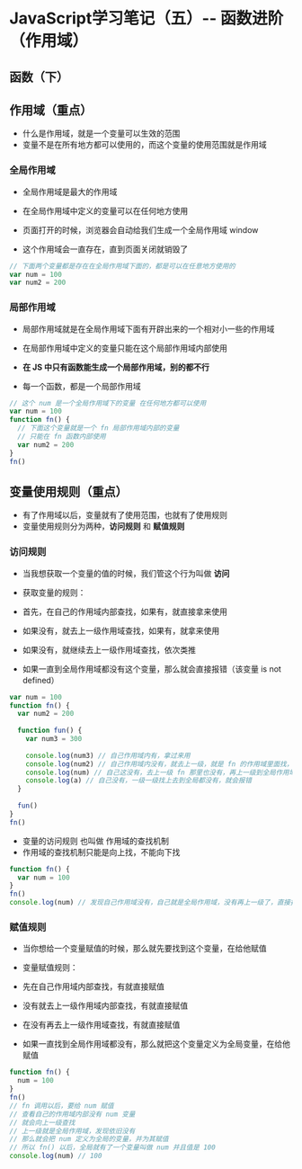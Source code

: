 <!-- ---
title: 五、函数进阶（作用域）
date: 2020-05-29
--- -->

# JavaScript学习笔记（五）-- 函数进阶（作用域）

## 函数（下）

## 作用域（重点）

- 什么是作用域，就是一个变量可以生效的范围
- 变量不是在所有地方都可以使用的，而这个变量的使用范围就是作用域

### 全局作用域

- 全局作用域是最大的作用域
- 在全局作用域中定义的变量可以在任何地方使用

- 页面打开的时候，浏览器会自动给我们生成一个全局作用域 window
- 这个作用域会一直存在，直到页面关闭就销毁了

```js
// 下面两个变量都是存在在全局作用域下面的，都是可以在任意地方使用的
var num = 100
var num2 = 200
```

### 局部作用域

- 局部作用域就是在全局作用域下面有开辟出来的一个相对小一些的作用域
- 在局部作用域中定义的变量只能在这个局部作用域内部使用

- **在 JS 中只有函数能生成一个局部作用域，别的都不行**
- 每一个函数，都是一个局部作用域

```js
// 这个 num 是一个全局作用域下的变量 在任何地方都可以使用
var num = 100
function fn() {
  // 下面这个变量就是一个 fn 局部作用域内部的变量
  // 只能在 fn 函数内部使用
  var num2 = 200
}
fn()
```

## 变量使用规则（重点）

- 有了作用域以后，变量就有了使用范围，也就有了使用规则
- 变量使用规则分为两种，**访问规则** 和 **赋值规则**

### 访问规则

- 当我想获取一个变量的值的时候，我们管这个行为叫做 **访问**
- 获取变量的规则：

- 首先，在自己的作用域内部查找，如果有，就直接拿来使用
- 如果没有，就去上一级作用域查找，如果有，就拿来使用

- 如果没有，就继续去上一级作用域查找，依次类推
- 如果一直到全局作用域都没有这个变量，那么就会直接报错（该变量 is not defined）

```js
var num = 100
function fn() {
  var num2 = 200
  
  function fun() {
    var num3 = 300
    
    console.log(num3) // 自己作用域内有，拿过来用
    console.log(num2) // 自己作用域内没有，就去上一级，就是 fn 的作用域里面找，发现有，拿过来用
    console.log(num) // 自己这没有，去上一级 fn 那里也没有，再上一级到全局作用域，发现有，直接用
    console.log(a) // 自己没有，一级一级找上去到全局都没有，就会报错
  }
  
  fun()
}
fn()
```

- 变量的访问规则 也叫做 作用域的查找机制
- 作用域的查找机制只能是向上找，不能向下找

```js
function fn() {
  var num = 100
}
fn()
console.log(num) // 发现自己作用域没有，自己就是全局作用域，没有再上一级了，直接报错
```

### 赋值规则

- 当你想给一个变量赋值的时候，那么就先要找到这个变量，在给他赋值
- 变量赋值规则：

- 先在自己作用域内部查找，有就直接赋值
- 没有就去上一级作用域内部查找，有就直接赋值

- 在没有再去上一级作用域查找，有就直接赋值
- 如果一直找到全局作用域都没有，那么就把这个变量定义为全局变量，在给他赋值

```js
function fn() {
  num = 100
}
fn()
// fn 调用以后，要给 num 赋值
// 查看自己的作用域内部没有 num 变量
// 就会向上一级查找
// 上一级就是全局作用域，发现依旧没有
// 那么就会把 num 定义为全局的变量，并为其赋值
// 所以 fn() 以后，全局就有了一个变量叫做 num 并且值是 100
console.log(num) // 100
```